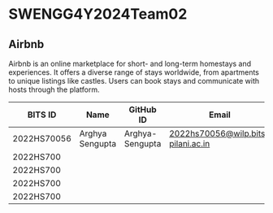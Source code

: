 # SWENGG4Y2024Team02

## Airbnb

Airbnb is an online marketplace for short- and long-term homestays and experiences. It offers a diverse range of stays worldwide, from apartments to unique listings like castles. Users can book stays and communicate with hosts through the platform.

| BITS ID     | Name               | GitHub ID    | Email
----------  | -----              | --------     | --------
2022HS70056 | Arghya Sengupta          | Arghya-Sengupta         | 2022hs70056@wilp.bits-pilani.ac.in
2022HS700 |          |          | 
2022HS700 |          |          | 
2022HS700 |          |          | 
2022HS700 |          |          | 
